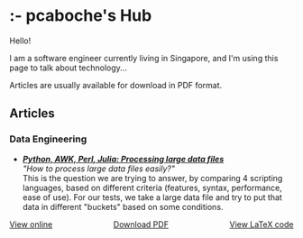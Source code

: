 <style>
my-cont { 
    display: flex; 
    justify-content:space-between; 
    witdh:100%" 
}
</style>


# :- pcaboche's Hub

Hello!

I am a software engineer currently living in Singapore, and I'm using this page to talk about technology...

Articles are usually available for download in PDF format.


## Articles


### Data Engineering

- ***<a id="python-awk-perl-julia" href="https://github.com/pcaboche/article/blob/main/en/data-engineering/python-awk-perl-julia/python-awk-perl-julia.pdf">Python, AWK, Perl, Julia: Processing large data files</a>***  <br>
*"How to process large data files easily?"* 
<br> This is the question we are trying to answer, by comparing 4 scripting languages, based on different criteria (features, syntax, performance, ease of use).
For our tests, we take a large data file and try to put that data in different "buckets" based on some conditions.<br>
<my-cont>
  <span>
  <a href='https://github.com/pcaboche/article/blob/main/en/data-engineering/python-awk-perl-julia/python-awk-perl-julia.pdf'>View online</a>
  </span>
  <span>
  <a href='https://github.com/pcaboche/article/raw/main/en/data-engineering/python-awk-perl-julia/python-awk-perl-julia.pdf'>Download PDF</a>
  </span>
  <span>
  <a href='https://github.com/pcaboche/article/tree/main/en/data-engineering/python-awk-perl-julia'>View LaTeX code</a>
  </span>
</my-cont>

